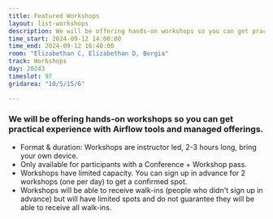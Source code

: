 ```yaml
---
title: Featured Workshops
layout: list-workshops
description: We will be offering hands-on workshops so you can get practical experience with Airflow tools and managed offerings.
time_start: 2024-09-12 14:00:00
time_end: 2024-09-12 16:40:00
room: "Elizabethan C, Elizabethan D, Borgia"
track: Workshops
day: 20243
timeslot: 97
gridarea: "10/5/15/6"

---
```


### We will be offering hands-on workshops so you can get practical experience with Airflow tools and managed offerings.

* Format & duration: Workshops are instructor led, 2-3 hours long, bring your own device.
* Only available for participants with a Conference + Workshop pass.
* Workshops have limited capacity. You can sign up in advance for 2 workshops (one per day) to get a confirmed spot.
* Workshops will be able to receive walk-ins (people who didn't sign up in advance) but will have limited spots and do not guarantee they will be able to receive all walk-ins.


